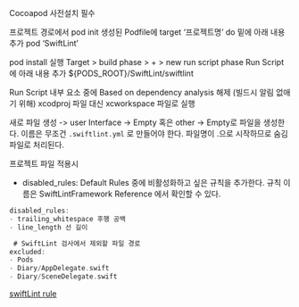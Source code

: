 Cocoapod 사전설치 필수

프로젝트 경로에서 pod init
생성된 Podfile에 target ‘프로젝트명’ do 밑에 아래 내용 추가
pod ‘SwiftLint’

pod install 실행
Target > build phase > + > new run script phase
Run Script에 아래 내용 추가
${PODS_ROOT}/SwiftLint/swiftlint

Run Script 내부 요소 중에 Based on dependency analysis 해제 (빌드시 알림 없애기 위해)
xcodproj 파일 대신 xcworkspace 파일로 실행



새로 파일 생성 -> user Interface -> Empty 
혹은 other -> Empty로 파일을 생성한다. 
이름은 무조건 `.swiftlint.yml` 로 만들어야 한다. 파일명이 .으로 시작하므로 숨김파일로 처리된다.


프로젝트 파일 적용시

- disabled_rules: 
Default Rules 중에 비활성화하고 싶은 규칙을 추가한다. 규칙 이름은 SwiftLintFramework Reference 에서 확인할 수 있다.

```swift
disabled_rules:
- trailing_whitespace 후행 공백
- line_length 선 길이

 # SwiftLint 검사에서 제외할 파일 경로
excluded:
- Pods   
- Diary/AppDelegate.swift 
- Diary/SceneDelegate.swift 
```
[swiftLint rule](https://realm.github.io/SwiftLint/rule-directory.html)
